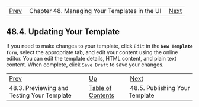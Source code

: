 |     |     |     |
| --- | --- | --- |
| [Prev](web-ui.templates.preview)  | Chapter 48. Managing Your Templates in the UI |  [Next](web-ui.templates.publish) |

## 48.4. Updating Your Template

If you need to make changes to your template, click `Edit` in the **`New Template form`**, select the appropriate tab, and edit your content using the online editor. You can edit the template details, HTML content, and plain text content. When complete, click `Save Draft` to save your changes.

|     |     |     |
| --- | --- | --- |
| [Prev](web-ui.templates.preview)  | [Up](web-ui.templates) |  [Next](web-ui.templates.publish) |
| 48.3. Previewing and Testing Your Template  | [Table of Contents](index) |  48.5. Publishing Your Template |

